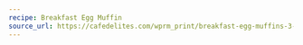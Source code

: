 ```yaml
---
recipe: Breakfast Egg Muffin
source_url: https://cafedelites.com/wprm_print/breakfast-egg-muffins-3-ways
---
```


